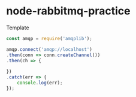 # node-rabbitmq-practice

Template
```js
const amqp = require('amqplib');

amqp.connect('amqp://localhost')
.then(conn => conn.createChannel())
.then(ch => {
    
})
.catch(err => {
    console.log(err);
});
```